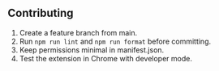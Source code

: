 ## Contributing

1. Create a feature branch from main.
2. Run `npm run lint` and `npm run format` before committing.
3. Keep permissions minimal in manifest.json.
4. Test the extension in Chrome with developer mode.
